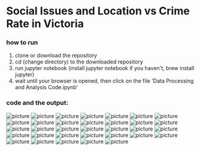 # Social Issues and Location vs Crime Rate in Victoria

### how to run
1. clone or download the repository
2. cd (change directory) to the downloaded repository
3. run jupyter notebook (install jupyter notebook if you haven't, brew install jupyter)
4. wait until your browser is opened, then click on the file 'Data Processing and Analysis Code.ipynb'

### code and the output:
![picture](readme-img/1.png)
![picture](readme-img/2.png)
![picture](readme-img/3.png)
![picture](readme-img/4.png)
![picture](readme-img/5.png)
![picture](readme-img/6.png)
![picture](readme-img/7.png)
![picture](readme-img/8.png)
![picture](readme-img/9.png)
![picture](readme-img/10.png)
![picture](readme-img/11.png)
![picture](readme-img/12.png)
![picture](readme-img/13.png)
![picture](readme-img/14.png)
![picture](readme-img/15.png)
![picture](readme-img/16.png)
![picture](readme-img/17.png)
![picture](readme-img/18.png)
![picture](readme-img/19.png)
![picture](readme-img/20.png)
![picture](readme-img/21.png)
![picture](readme-img/22.png)
![picture](readme-img/23.png)
![picture](readme-img/24.png)
![picture](readme-img/25.png)
![picture](readme-img/26.png)
![picture](readme-img/27.png)
![picture](readme-img/28.png)
![picture](readme-img/29.png)
![picture](readme-img/30.png)
![picture](readme-img/31.png)
![picture](readme-img/32.png)
![picture](readme-img/33.png)

